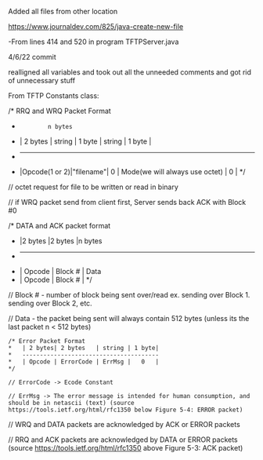 Added all files from other location

https://www.journaldev.com/825/java-create-new-file

-From lines 414 and 520 in program TFTPServer.java

4/6/22 commit

realligned all variables and took out all the unneeded comments and got rid of unnecessary stuff



From TFTP Constants class:

/* RRQ and WRQ Packet Format
   *             n bytes
   * | 2 bytes | string | 1 byte | string | 1 byte |
   * -------------------------------------------
   * |Opcode(1 or 2)|"filename"| 0 | Mode(we will always use octet) | 0 |
   */
   
   // octet request for file to be written or read in binary

   // if WRQ packet send from client first, Server sends back ACK with Block #0 
   
   /* DATA and ACK packet format
   *  |2 bytes |2 bytes  |n bytes
   * ----------------------------
   *  | Opcode | Block # | Data
   *  | Opcode | Block # |
   */
   
   // Block # - number of block being sent over/read ex. sending over Block 1. sending over Block 2, etc.

   // Data - the packet being sent will always contain 512 bytes (unless its the last packet n < 512 bytes)
   
   
    /* Error Packet Format
    *   | 2 bytes| 2 bytes   | string | 1 byte|
    *   ---------------------------------------
    *   | Opcode | ErrorCode | ErrMsg |   0   |
    */
    
    // ErrorCode -> Ecode Constant

    // ErrMsg -> The error message is intended for human consumption, and should be in netascii (text) (source https://tools.ietf.org/html/rfc1350 below Figure 5-4: ERROR packet) 
    
   // WRQ and DATA packets are acknowledged by ACK or ERROR packets

   // RRQ and ACK packets are acknowledged by DATA or ERROR packets (source https://tools.ietf.org/html/rfc1350 above Figure 5-3: ACK packet)